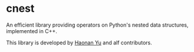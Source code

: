 # cnest
An efficient library providing operators on Python's nested data structures, implemented in C++.

This library is developed by [Haonan Yu](https://github.com/hnyu) and alf contributors.
